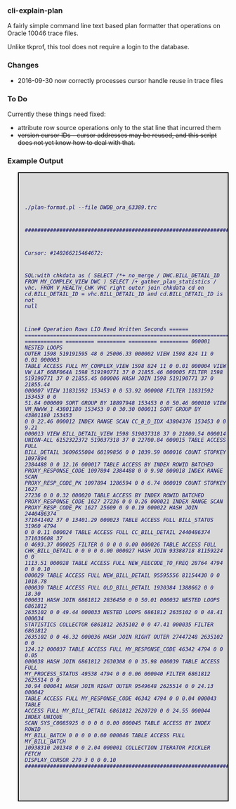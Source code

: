 
<html>
<body>
<h3>cli-explain-plan</h3>


A fairly simple command line text based plan formatter that operations on Oracle 10046 trace files.

Unlike tkprof, this tool does not require a login to the database.

<h3>Changes</h3>

- 2016-09-30 now correctly processes cursor handle reuse in trace files

<h3>To Do</h3>

Currently these things need fixed:

- attribute row source operations only to the stat line that incurred them
- <strike>version cursor IDs - cursor addresses may be reused, and this script does not yet know how to deal with that.</strike>

<h3>Example Output</h3>



<blockquote style='border: 2px solid #000;background-color:#D8D8D8;color:#0B0B61; white-space: pre-wrap;'>
<pre><code><i>

./plan-format.pl --file DWDB_ora_63389.trc

########################################################################################################################

Cursor: #140266215464672:

SQL:with chkdata as (
        SELECT /*+ no_merge */ DWC.BILL_DETAIL_ID
        FROM MY_COMPLEX_VIEW DWC
)
SELECT /*+ gather_plan_statistics */ vhc.*
FROM V_HEALTH_CHK VHC
right outer join chkdata cd on cd.BILL_DETAIL_ID = vhc.BILL_DETAIL_ID
        and cd.BILL_DETAIL_ID is not null

Line#  Operation                                                                                Rows        LIO      Read   Written Seconds
====== ================================================================================ ============  ========= ========= ========= =========
000001 NESTED LOOPS OUTER                                                                       1598  519191595        48         0 25006.33
000002   VIEW                                                                                   1598        824        11         0   0.01
000003     TABLE ACCESS FULL MY_COMPLEX_VIEW                                             1598        824        11         0   0.01
000004   VIEW VW_LAT_66BF064A                                                                   1598  519190771        37         0 21855.46
000005     FILTER                                                                               1598  519190771        37         0 21855.45
000006       HASH JOIN                                                                          1598  519190771        37         0 21855.44
000007         VIEW                                                                         11831592     153453         0         0  53.92
000008           FILTER                                                                     11831592     153453         0         0  51.84
000009             SORT GROUP BY                                                            18897948     153453         0         0  50.46
000010               VIEW VM_NWVW_1                                                         43801180     153453         0         0  30.30
000011                 SORT GROUP BY                                                        43801180     153453         0         0  22.46
000012                   INDEX RANGE SCAN CC_B_D_IDX                                        43804376     153453         0         0   9.21
000013         VIEW BILL_DETAIL_VIEW                                                            1598  519037318        37         0 21800.54
000014           UNION-ALL                                                                6152322372  519037318        37         0 22700.84
000015             TABLE ACCESS FULL BILL_DETAIL                                          3609655084   60199856         0         0 1039.59
000016             COUNT STOPKEY                                                             1097894    2384488         0         0  12.16
000017               TABLE ACCESS BY INDEX ROWID BATCHED PROXY_RESPONSE_CODE                 1097894    2384488         0         0   9.98
000018                 INDEX RANGE SCAN PROXY_RESP_CODE_PK                                   1097894    1286594         0         0   6.74
000019             COUNT STOPKEY                                                                1627      27236         0         0   0.32
000020               TABLE ACCESS BY INDEX ROWID BATCHED PROXY_RESPONSE_CODE                    1627      27236         0         0   0.26
000021                 INDEX RANGE SCAN PROXY_RESP_CODE_PK                                      1627      25609         0         0   0.19
000022             HASH JOIN                                                              2440486374  371041402        37         0 13401.29
000023               TABLE ACCESS FULL BILL_STATUS                                             31960       4794         0         0   0.11
000024               TABLE ACCESS FULL CC_BILL_DETAIL                                     2440486374  371036608        37         0 4693.37
000025             FILTER                                                                          0          0         0         0   0.00
000026               TABLE ACCESS FULL CHK_BILL_DETAIL                                             0          0         0         0   0.00
000027             HASH JOIN                                                                93388718   81159224         0         0 1113.51
000028               TABLE ACCESS FULL NEW_FEECODE_TO_FREQ                                28764       4794         0         0   0.10
000029               TABLE ACCESS FULL NEW_BILL_DETAIL                                 95595556   81154430         0         0 1018.78
000030             TABLE ACCESS FULL OLD_BILL_DETAIL                                         1930384    1388662         0         0  18.30
000031             HASH JOIN                                                                 6861812    2836450         0         0  50.01
000032               NESTED LOOPS                                                            6861812    2635102         0         0  49.44
000033                 NESTED LOOPS                                                          6861812    2635102         0         0  48.41
000034                   STATISTICS COLLECTOR                                                6861812    2635102         0         0  47.41
000035                     FILTER                                                            6861812    2635102         0         0  46.32
000036                       HASH JOIN RIGHT OUTER                                          27447248    2635102         0         0 124.12
000037                         TABLE ACCESS FULL MY_RESPONSE_CODE                              46342       4794         0         0   0.05
000038                         HASH JOIN                                                     6861812    2630308         0         0  35.98
000039                           TABLE ACCESS FULL MY_PROCESS_STATUS                           49538       4794         0         0   0.06
000040                           FILTER                                                      6861812    2625514         0         0  30.94
000041                             HASH JOIN RIGHT OUTER                                     9549648    2625514         0         0  24.13
000042                               TABLE ACCESS FULL MY_RESPONSE_CODE                        46342       4794         0         0   0.04
000043                               TABLE ACCESS FULL MY_BILL_DETAIL                        6861812    2620720         0         0  24.55
000044                   INDEX UNIQUE SCAN SYS_C0085925                                            0          0         0         0   0.00
000045                 TABLE ACCESS BY INDEX ROWID MY_BILL_BATCH                                   0          0         0         0   0.00
000046               TABLE ACCESS FULL MY_BILL_BATCH                                        10938310     201348         0         0   2.04
000001 COLLECTION ITERATOR PICKLER FETCH DISPLAY_CURSOR                                          279          3         0         0   0.10
########################################################################################################################


</i></code></pre>
</blockquote>


